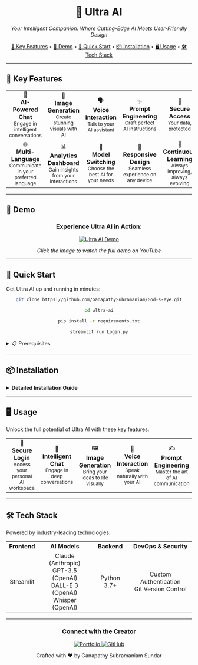 <div align="center">
  <h1>🔮 Ultra AI</h1>
  <p><em>Your Intelligent Companion: Where Cutting-Edge AI Meets User-Friendly Design</em></p>
</div>

<div align="center">
  
  [🌟 Key Features](#-key-features) • [🎥 Demo](#-demo) • [🚀 Quick Start](#-quick-start) • [📦 Installation](#-installation) • [🖥️ Usage](#️-usage) • [🛠️ Tech Stack](#️-tech-stack)
  
</div>

---

## 🌟 Key Features

<div align="center">
  <table>
    <tr>
      <td align="center">💬<br><strong>AI-Powered Chat</strong><br><small>Engage in intelligent conversations</small></td>
      <td align="center">🎨<br><strong>Image Generation</strong><br><small>Create stunning visuals with AI</small></td>
      <td align="center">🗣️<br><strong>Voice Interaction</strong><br><small>Talk to your AI assistant</small></td>
      <td align="center">✨<br><strong>Prompt Engineering</strong><br><small>Craft perfect AI instructions</small></td>
      <td align="center">🔐<br><strong>Secure Access</strong><br><small>Your data, protected</small></td>
    </tr>
    <tr>
      <td align="center">🌐<br><strong>Multi-Language</strong><br><small>Communicate in your preferred language</small></td>
      <td align="center">📊<br><strong>Analytics Dashboard</strong><br><small>Gain insights from your interactions</small></td>
      <td align="center">🔄<br><strong>Model Switching</strong><br><small>Choose the best AI for your needs</small></td>
      <td align="center">📱<br><strong>Responsive Design</strong><br><small>Seamless experience on any device</small></td>
      <td align="center">🧠<br><strong>Continuous Learning</strong><br><small>Always improving, always evolving</small></td>
    </tr>
  </table>
</div>

---

## 🎥 Demo

<div align="center">
  <h3>Experience Ultra AI in Action:</h3>
  <a href="https://www.youtube.com/watch?v=-YeUZHr1w6E">
    <img src="https://img.youtube.com/vi/-YeUZHr1w6E/0.jpg" alt="Ultra AI Demo" style="max-width:600px;">
  </a>
  <p><em>Click the image to watch the full demo on YouTube</em></p>
</div>

---

## 🚀 Quick Start

Get Ultra AI up and running in minutes:

<div align="center">

```bash
git clone https://github.com/GanapathySubramaniam/God-s-eye.git
```
```bash
cd ultra-ai
```
```bash
pip install -r requirements.txt
```
```bash
streamlit run Login.py
```

</div>

<details>
<summary>📋 Prerequisites</summary>

- Python 3.7+
- pip (Python package manager)
- Virtual environment (recommended for isolated dependencies)
- API keys for OpenAI and Anthropic (see [Installation](#-installation) for details)

</details>

---

## 📦 Installation

<details>
<summary><strong>Detailed Installation Guide</strong></summary>

1. **Clone the Repository**
   ```bash
   git clone https://github.com/GanapathySubramaniam/God-s-eye.git
   cd ultra-ai
   ```

2. **Set Up Virtual Environment (Recommended)**
   ```bash
   python -m venv venv
   source venv/bin/activate  # On Windows use `venv\Scripts\activate`
   ```

3. **Install Dependencies**
   ```bash
   pip install -r requirements.txt
   ```

4. **Configure API Keys and Security**
   - Create a `.env` file in the `models/` directory:
     ```ini
     OPENAI=your_openai_api_key_here
     ANTHROPIC=your_anthropic_api_key_here
     ```
   - Set a secure password in `pwd.txt`:
     ```
     your_chosen_password_here
     ```
     > ⚠️ Use a strong, unique password and never share or commit this file.

5. **Launch Ultra AI**
   ```bash
   streamlit run Login.py
   ```

</details>

---

## 🖥️ Usage

Unlock the full potential of Ultra AI with these key features:

<div align="center">
  <table>
    <tr>
      <td align="center">🔑<br><strong>Secure Login</strong><br><small>Access your personal AI workspace</small></td>
      <td align="center">💬<br><strong>Intelligent Chat</strong><br><small>Engage in deep conversations</small></td>
      <td align="center">🖼️<br><strong>Image Generation</strong><br><small>Bring your ideas to life visually</small></td>
      <td align="center">🎤<br><strong>Voice Interaction</strong><br><small>Speak naturally with your AI</small></td>
      <td align="center">✍️<br><strong>Prompt Engineering</strong><br><small>Master the art of AI communication</small></td>
    </tr>
  </table>
</div>

---

## 🛠️ Tech Stack

Powered by industry-leading technologies:

<div align="center">
  <table>
    <tr>
      <td align="center"><strong>Frontend</strong></td>
      <td align="center"><strong>AI Models</strong></td>
      <td align="center"><strong>Backend</strong></td>
      <td align="center"><strong>DevOps & Security</strong></td>
    </tr>
    <tr>
      <td align="center">Streamlit</td>
      <td align="center">Claude (Anthropic)<br>GPT-3.5 (OpenAI)<br>DALL-E 3 (OpenAI)<br>Whisper (OpenAI)</td>
      <td align="center">Python 3.7+</td>
      <td align="center">Custom Authentication<br>Git Version Control</td>
    </tr>
  </table>
</div>

---

<div align="center">
  <h3>Connect with the Creator</h3>
  <a href="https://ganapathysubramaniam.github.io/" target="_blank">
    <img src="https://img.shields.io/badge/Portfolio-Visit%20Website-blue?style=for-the-badge&logo=google-chrome" alt="Portfolio">
  </a>
  <a href="https://github.com/GanapathySubramaniam" target="_blank">
    <img src="https://img.shields.io/badge/GitHub-Follow-black?style=for-the-badge&logo=github" alt="GitHub">
  </a>
</div>

<div align="center">
  <p>Crafted with ❤️ by Ganapathy Subramaniam Sundar</p>
</div>
